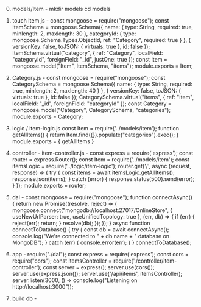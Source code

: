 0. models/Item -
mkdir models
cd models
1. touch Item.js -
const mongoose = require("mongoose");
const ItemSchema = mongoose.Schema({
    name: {
        type: String,
        required: true,
        minlength: 2,
        maxlength: 30
    },
    categoryId: {
        type: mongoose.Schema.Types.ObjectId,
        ref: "Category",
        required: true
    }
}, {
    versionKey: false,
    toJSON: { virtuals: true },
    id: false
});
ItemSchema.virtual("category", {
    ref: "Category",
    localField: "categoryId",
    foreignField: "_id",
    justOne: true
});
const Item = mongoose.model("Item", ItemSchema, "items");
module.exports = Item; 
2. Category.js - 
const mongoose = require("mongoose");
const CategorySchema = mongoose.Schema({
    name: {
        type: String,
        required: true,
        minlength: 2,
        maxlength: 40
    }
}, {
    versionKey: false,
    toJSON: { virtuals: true },
    id: false
});
CategorySchema.virtual("items", {
    ref: "Item",
    localField: "_id",
    foreignField: "categoryId"
});
const Category = mongoose.model("Category", CategorySchema, "categories");
module.exports = Category;

0. logic / item-logic.js
const Item = require('../models/item');
function getAllItems() {
    return Item.find({}).populate("categories").exec();
}
module.exports = {
    getAllItems
}

0.  controller - item-controller.js -
const express = require('express');
const router = express.Router();
const Item = require('../models/item');
const itemsLogic = require('../logic/item-logic');
router.get('/', async (request, response) => {
    try {
        const items = await itemsLogic.getAllItems();
        response.json(items);
    } catch (error) {
        response.status(500).send(error);
    }
});
module.exports = router;

0. dal -
const mongoose = require("mongoose");
function connectAsync() {
    return new Promise((resolve, reject) => {
        mongoose.connect("mongodb://localhost:27017/OnlineStore",
            { useNewUrlParser: true, useUnifiedTopology: true }, (err, db) => {
                if (err) {
                    reject(err);
                    return;
                }
                resolve(db);
            });
    });
}
async function connectToDatabase() {
    try {
        const db = await connectAsync();
        console.log("We're connected to " + db.name + " database on MongoDB");
    }
    catch (err) {
        console.error(err);
    }
}
connectToDatabase();

0. app - 
require("./dal");
const express = require('express');
const cors = require("cors");
const itemsController = require('./controller/item-controller');
const server = express();
server.use(cors());
server.use(express.json());
server.use('/api/items', itemsController);
server.listen(3000, () => console.log("Listening on http://localhost:3000"));

0. build db -
